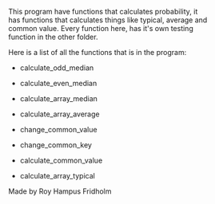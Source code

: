 
This program have functions that  calculates  probability,  it  
has functions that calculates things like typical, average and  
common value.  Every  function  here,  has  it's  own  testing  
function in the other folder.

Here is a list of all the functions that is  in  the  program:

* calculate_odd_median

* calculate_even_median

* calculate_array_median

* calculate_array_average

* change_common_value

* change_common_key

* calculate_common_value

* calculate_array_typical

Made by Roy Hampus Fridholm
